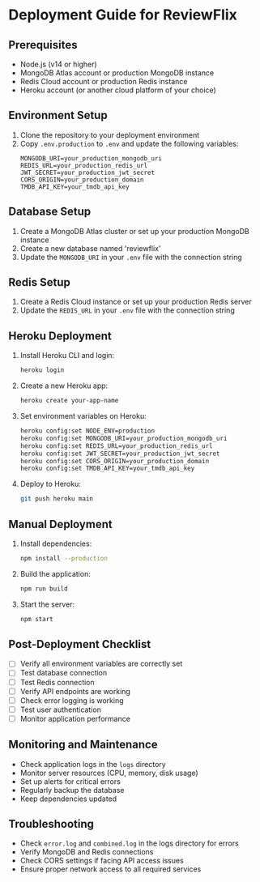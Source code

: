 # Deployment Guide for ReviewFlix

## Prerequisites

- Node.js (v14 or higher)
- MongoDB Atlas account or production MongoDB instance
- Redis Cloud account or production Redis instance
- Heroku account (or another cloud platform of your choice)

## Environment Setup

1. Clone the repository to your deployment environment
2. Copy `.env.production` to `.env` and update the following variables:
   ```
   MONGODB_URI=your_production_mongodb_uri
   REDIS_URL=your_production_redis_url
   JWT_SECRET=your_production_jwt_secret
   CORS_ORIGIN=your_production_domain
   TMDB_API_KEY=your_tmdb_api_key
   ```

## Database Setup

1. Create a MongoDB Atlas cluster or set up your production MongoDB instance
2. Create a new database named 'reviewflix'
3. Update the `MONGODB_URI` in your `.env` file with the connection string

## Redis Setup

1. Create a Redis Cloud instance or set up your production Redis server
2. Update the `REDIS_URL` in your `.env` file with the connection string

## Heroku Deployment

1. Install Heroku CLI and login:
   ```bash
   heroku login
   ```

2. Create a new Heroku app:
   ```bash
   heroku create your-app-name
   ```

3. Set environment variables on Heroku:
   ```bash
   heroku config:set NODE_ENV=production
   heroku config:set MONGODB_URI=your_production_mongodb_uri
   heroku config:set REDIS_URL=your_production_redis_url
   heroku config:set JWT_SECRET=your_production_jwt_secret
   heroku config:set CORS_ORIGIN=your_production_domain
   heroku config:set TMDB_API_KEY=your_tmdb_api_key
   ```

4. Deploy to Heroku:
   ```bash
   git push heroku main
   ```

## Manual Deployment

1. Install dependencies:
   ```bash
   npm install --production
   ```

2. Build the application:
   ```bash
   npm run build
   ```

3. Start the server:
   ```bash
   npm start
   ```

## Post-Deployment Checklist

- [ ] Verify all environment variables are correctly set
- [ ] Test database connection
- [ ] Test Redis connection
- [ ] Verify API endpoints are working
- [ ] Check error logging is working
- [ ] Test user authentication
- [ ] Monitor application performance

## Monitoring and Maintenance

- Check application logs in the `logs` directory
- Monitor server resources (CPU, memory, disk usage)
- Set up alerts for critical errors
- Regularly backup the database
- Keep dependencies updated

## Troubleshooting

- Check `error.log` and `combined.log` in the logs directory for errors
- Verify MongoDB and Redis connections
- Check CORS settings if facing API access issues
- Ensure proper network access to all required services